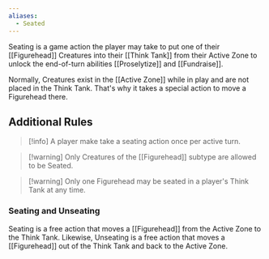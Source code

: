 ```yaml
---
aliases:
  - Seated
---
```

Seating is a game action the player may take to put one of their [[Figurehead]] Creatures into their [[Think Tank]] from their Active Zone to unlock the end-of-turn abilities [[Proselytize]] and [[Fundraise]].

Normally, Creatures exist in the [[Active Zone]] while in play and are not placed in the Think Tank. That's why it takes a special action to move a Figurehead there.

## Additional Rules

>[!info] A player make take a seating action once per active turn. 

> [!warning] Only Creatures of the [[Figurehead]] subtype are allowed to be Seated.

> [!warning] Only one Figurehead may be seated in a player's Think Tank at any time.



### Seating and Unseating

Seating is a free action that moves a [[Figurehead]] from the Active Zone to the Think Tank. Likewise, Unseating is a free action that moves a [[Figurehead]] out of the Think Tank and back to the Active Zone.